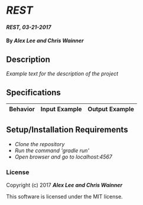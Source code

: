 # _REST_

#### _REST, 03-21-2017_

#### By _**Alex Lee and Chris Wainner**_

## Description
_Example text for the description of the project_


## Specifications

| Behavior                   | Input Example     | Output Example    |
| -------------------------- | -----------------:| -----------------:|



## Setup/Installation Requirements

* _Clone the repository_
* _Run the command 'gradle run'_
* _Open browser and go to localhost:4567_


### License

Copyright (c) 2017 **_Alex Lee and Chris Wainner_**

This software is licensed under the MIT license.
